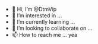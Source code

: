 - 👋 Hi, I’m @DtmVip
- 👀 I’m interested in ...
- 🌱 I’m currently learning ...
- 💞️ I’m looking to collaborate on ...
- 📫 How to reach me ... yea 

<!---
DtmVip/DtmVip is a ✨ special ✨ repository because its `README.md` (this file) appears on your GitHub profile.
You can click the Preview link to take a look at your changes.
--->
